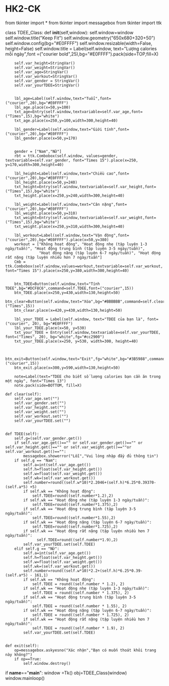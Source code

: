 # HK2-CK
from tkinter import *
from tkinter import messagebox
from tkinter import ttk

class TDEE_Class:
    def __init__(self,window):
        self.window=window
        self.window.title("Keep Fit")
        self.window.geometry("650x680+320+50")
        self.window.config(bg="#E0FFFF")
        self.window.resizable(width=False, height=False)
        self.window.title = Label(self.window, text="Lượng calories mỗi ngày",font =("courier bold",25),bg="#E0FFFF").pack(side=TOP,fill=X)

        self.var_height=StringVar()
        self.var_weight=StringVar()
        self.var_age=StringVar()
        self.var_workout=StringVar()
        self.var_gender = StringVar()
        self.var_yourTDEE=StringVar()


        lbl_age=Label(self.window,text="Tuổi",font=("courier",20),bg="#E0FFFF")
        lbl_age.place(x=50,y=100)
        txt_age=Entry(self.window,textvariable=self.var_age,font=("Times",15),bg="white")
        txt_age.place(x=250,y=100,width=300,height=40)

        lbl_gender=Label(self.window,text="Giới tính",font=("courier",20),bg="#E0FFFF")
        lbl_gender.place(x=50,y=170)


        gender = ["Nam","Nữ"]
        rbt = ttk.Combobox(self.window, values=gender, textvariable=self.var_gender, font="Times 15").place(x=250, y=170,width=300,height=40)

        lbl_height=Label(self.window,text="Chiều cao",font=("courier",20),bg="#E0FFFF")
        lbl_height.place(x=50,y=240)
        txt_height=Entry(self.window,textvariable=self.var_height,font=("Times",15),bg="white")
        txt_height.place(x=250,y=240,width=300,height=40)

        lbl_weight=Label(self.window,text="Cân nặng",font=("courier",20),bg="#E0FFFF")
        lbl_weight.place(x=50,y=310)
        txt_weight=Entry(self.window,textvariable=self.var_weight,font=("Times",15),bg="white")
        txt_weight.place(x=250,y=310,width=300,height=40)

        lbl_workout=Label(self.window,text="Vận động",font=("courier",20),bg="#E0FFFF").place(x=50,y=380)
        workout = ["Không hoạt động", "Hoạt động nhẹ (tập luyện 1-3 ngày/tuần)", "Hoạt động trung bình (tập luyện 3-5 ngày/tuần)",
                   "Hoạt động nặng (tập luyện 6-7 ngày/tuần)", "Hoạt động rất nặng (tập luyện nhiều hơn 7 ngày/tuần"]
        Cmb = ttk.Combobox(self.window,values=workout,textvariable=self.var_workout, font="Times 15").place(x=250,y=380,width=300,height=40)


        btn_TDEE=Button(self.window,text="Tính TDEE",bg="#DCF8C6",command=self.TDEE,font=("courier",15))
        btn_TDEE.place(x=250,y=430,width=130,height=50)
        btn_clear=Button(self.window,text="Xóa",bg="#BBBBBB",command=self.clear,font=("Times",15))
        btn_clear.place(x=420,y=430,width=130,height=50)

        lbl_your_TDEE = Label(self.window, text="TDEE của bạn là", font=("courier", 20), bg="#E0FFFF")
        lbl_your_TDEE.place(x=50, y=530)
        txt_your_TDEE = Entry(self.window,textvariable=self.var_yourTDEE, font=("Times", 20), bg="white",fg="#cc2900")
        txt_your_TDEE.place(x=250, y=530, width=300, height=40)


        btn_exit=Button(self.window,text="Exit",fg="white",bg="#3B5988",command=self.exit,font=("courier",15))
        btn_exit.place(x=300,y=590,width=130,height=50)

        note=Label(text="TDEE cho biết số lượng calories bạn cần ăn trong một ngày", font="Times 13")
        note.pack(side=BOTTOM, fill=X)

    def clear(self):
        self.var_age.set("")
        self.var_gender.set("")
        self.var_height.set("")
        self.var_weight.set("")
        self.var_workout.set("")
        self.var_yourTDEE.set("")


    def TDEE(self):
        self.g=(self.var_gender.get())
        if self.var_age.get()=="" or self.var_gender.get()=="" or self.var_height.get()=="" or self.var_weight.get()==""or self.var_workout.get()=="":
            messagebox.showerror("Lỗi","Vui lòng nhập đầy đủ thông tin")
        if self.g == "Nam":
            self.a=int(self.var_age.get())
            self.h=float(self.var_height.get())
            self.w=float(self.var_weight.get())
            self.wk=(self.var_workout.get())
            self.number=round((self.w*10)*2.2046+(self.h)*6.25*0.39370-(self.a*5) +5)
            if self.wk == "Không hoạt động":
                self.TDEE=round((self.number*1.2),2)
            if self.wk == "Hoạt động nhẹ (tập luyện 1-3 ngày/tuần)":
                self.TDEE=round((self.number*1.375),2)
            if self.wk == "Hoạt động trung bình (tập luyện 3-5 ngày/tuần)":
                self.TDEE=round((self.number*1.55),2)
            if self.wk == "Hoạt động nặng (tập luyện 6-7 ngày/tuần)":
                self.TDEE=round((self.number*1.725),2)
            if self.wk == "Hoạt động rất nặng (tập luyện nhiều hơn 7 ngày/tuần)":
                  self.TDEE=round((self.number*1.9),2)
            self.var_yourTDEE.set(self.TDEE)
        elif self.g == "Nữ":
            self.a=int(self.var_age.get())
            self.h=float(self.var_height.get())
            self.w=float(self.var_weight.get())
            self.wk=(self.var_workout.get())
            self.number=round((self.w*10)*2.2+(self.h)*6.25*0.39-(self.a*5) - 161,1)
            if self.wk == "Không hoạt động":
                self.TDEE = round((self.number * 1.2), 2)
            if self.wk == "Hoạt động nhẹ (tập luyện 1-3 ngày/tuần)":
                self.TDEE = round((self.number * 1.375), 2)
            if self.wk == "Hoạt động trung bình (tập luyện 3-5 ngày/tuần)":
                self.TDEE = round((self.number * 1.55), 2)
            if self.wk == "Hoạt động nặng (tập luyện 6-7 ngày/tuần)":
                self.TDEE = round((self.number * 1.725), 2)
            if self.wk == "Hoạt động rất nặng (tập luyện nhiều hơn 7 ngày/tuần)":
                self.TDEE = round((self.number * 1.9), 2)
            self.var_yourTDEE.set(self.TDEE)


    def exit(self):
        op=messagebox.askyesno("Xác nhận","Bạn có muốn thoát khỏi trang này không?")
        if op==True:
            self.window.destroy()

if __name__=="__main__":
    window =Tk()
    obj=TDEE_Class(window)
window.mainloop()
